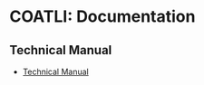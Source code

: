 <!----------------------------------------------------------------------

This file is part of the UNAM telescope control system.

------------------------------------------------------------------------

Copyright © 2018, 2019 Alan M. Watson <alan@astro.unam.mx>

Permission to use, copy, modify, and distribute this software for any
purpose with or without fee is hereby granted, provided that the above
copyright notice and this permission notice appear in all copies.

THE SOFTWARE IS PROVIDED "AS IS" AND THE AUTHOR DISCLAIMS ALL
WARRANTIES WITH REGARD TO THIS SOFTWARE INCLUDING ALL IMPLIED
WARRANTIES OF MERCHANTABILITY AND FITNESS. IN NO EVENT SHALL THE
AUTHOR BE LIABLE FOR ANY SPECIAL, DIRECT, INDIRECT, OR CONSEQUENTIAL
DAMAGES OR ANY DAMAGES WHATSOEVER RESULTING FROM LOSS OF USE, DATA OR
PROFITS, WHETHER IN AN ACTION OF CONTRACT, NEGLIGENCE OR OTHER
TORTIOUS ACTION, ARISING OUT OF OR IN CONNECTION WITH THE USE OR
PERFORMANCE OF THIS SOFTWARE.

----------------------------------------------------------------------->

# COATLI: Documentation

## Technical Manual

* [Technical Manual](https://github.com/alanwatsonforster/coatli-ddoti-technical-manual/raw/main/coatli.pdf)
